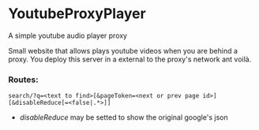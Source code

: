 # YoutubeProxyPlayer
A simple youtube audio player proxy

Small website that allows plays youtube videos when you are behind a proxy. 
You deploy this server in a external to the proxy's network ant voilà. 

### Routes:
`search/?q=<text to find>[&pageToken=<next or prev page id>][&disableReduce[=<false|.*>]]`
* *disableReduce* may be setted to show the original google's json 
